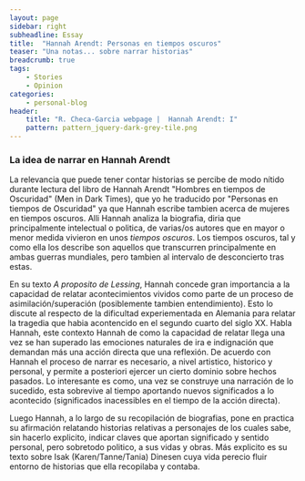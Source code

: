 ```yaml
---
layout: page
sidebar: right
subheadline: Essay
title:  "Hannah Arendt: Personas en tiempos oscuros"
teaser: "Una notas... sobre narrar historias"
breadcrumb: true
tags:
    - Stories
    - Opinion
categories:
    - personal-blog
header:
    title: "R. Checa-Garcia webpage |  Hannah Arendt: I"
    pattern: pattern_jquery-dark-grey-tile.png
---
```


### La idea de narrar en Hannah Arendt

La relevancia que puede tener contar historias se percibe de modo nítido durante lectura del libro de Hannah Arendt "Hombres en tiempos de Oscuridad" (Men in Dark Times), que yo he traducido por "Personas en tiempos de Oscuridad" ya que Hannah escribe tambien acerca de mujeres en tiempos oscuros. Alli Hannah analiza la biografia, diria que principalmente intelectual o politica, de varias/os autores que en mayor o menor medida vivieron en unos *tiempos oscuros*. Los tiempos oscuros, tal y como ella los describe son aquellos que transcurren principalmente en ambas guerras mundiales, pero tambien al intervalo de desconcierto tras estas. 

En su texto *A proposito de Lessing*, Hannah concede gran importancia a la capacidad de relatar acontecimientos vividos como parte de un proceso de asimilación/superación (posiblemente tambien entendimiento). Esto lo discute al respecto de la dificultad experiementada en Alemania para relatar la tragedia que habia acontencido en el segundo cuarto del siglo XX. Habla Hannah, este contexto Hannah de como la capacidad de relatar llega una vez se han superado las emociones naturales de ira e indignación que demandan más una acción directa que una reflexión. De acuerdo con Hannah el proceso de narrar es necesario, a nivel artistico, historico y personal, y permite a posteriori ejercer un cierto dominio sobre hechos pasados. Lo interesante es como, una vez se construye una narración de lo sucedido, esta sobrevive al tiempo aportando nuevos significados a lo acontecido (significados inacessibles en el tiempo de la acción directa).

Luego Hannah, a lo largo de su recopilación de biografias, pone en practica su afirmación relatando historias relativas a personajes de los cuales sabe, sin hacerlo explicito, indicar claves que aportan significado y sentido personal, pero sobretodo politico, a sus vidas y obras. Más explicito es su texto sobre Isak (Karen/Tanne/Tania) Dinesen cuya vida perecio fluir entorno de historias que ella recopilaba y contaba. 


